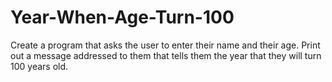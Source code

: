 # Year-When-Age-Turn-100
Create a program that asks the user to enter their name and their age. Print out a message addressed to them that tells them the year that they will turn 100 years old.
